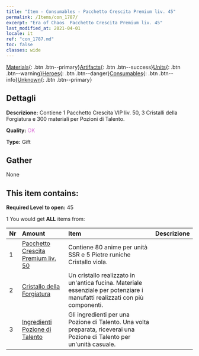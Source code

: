 ```yaml
---
title: "Item - Consumables - Pacchetto Crescita Premium liv. 45"
permalink: /Items/con_1787/
excerpt: "Era of Chaos  Pacchetto Crescita Premium liv. 45"
last_modified_at: 2021-04-01
locale: it
ref: "con_1787.md"
toc: false
classes: wide
---
```

 [Materials](/it/Items/){: .btn .btn--primary}[Artifacts](/it/Items/Artifacts/){: .btn .btn--success}[Units](/it/Items/Units/){: .btn .btn--warning}[Heroes](/it/Items/Heroes/){: .btn .btn--danger}[Consumables](/it/Items/Consumables/){: .btn .btn--info}[Unknown](/it/Items/Unknown/){: .btn .btn--primary}

## Dettagli
 **Descrizione:** Contiene 1 Pacchetto Crescita VIP liv. 50, 3 Cristalli della Forgiatura e 300 materiali per Pozioni di Talento.

 **Quality:** <span style="color: #DA70D6">OK</span>

 **Type:** Gift

## Gather

  None

## This item contains:

 **Required Level to open:** 45

 1 You would get **ALL** items  from:

  | Nr | Amount |     Item    | Descrizione |
  |:---|:-------|:------------|:-----------:|
  | 1 | [Pacchetto Crescita Premium liv. 50](/it/Items/con_1788/) | Contiene 80 anime per unità SSR e 5 Pietre runiche Cristallo viola. | 
  | 2 | [Cristallo della Forgiatura](/it/Items/art_189/) | Un cristallo realizzato in un'antica fucina. Materiale essenziale per potenziare i manufatti realizzati con più componenti. | 
  | 3 | [Ingredienti Pozione di Talento](/it/Items/con_1120/) | Gli ingredienti per una Pozione di Talento. Una volta preparata, riceverai una Pozione di Talento per un'unità casuale. | 
